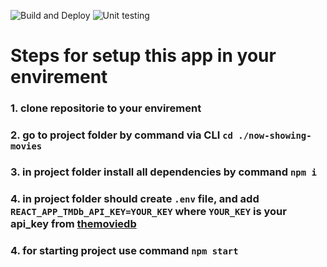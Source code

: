 ![Build and Deploy](https://github.com/dzhykaiev/now-showing-movies/workflows/Build%20and%20Deploy/badge.svg?branch=master)
![Unit testing](https://github.com/dzhykaiev/now-showing-movies/workflows/Unit%20testing/badge.svg?branch=development)
# Steps for setup this app in your envirement

### 1. clone repositorie to your envirement

### 2. go to project folder by command via CLI `cd ./now-showing-movies`

### 3. in project folder install all dependencies by command `npm i`

### 4. in project folder should create `.env` file, and add `REACT_APP_TMDb_API_KEY=YOUR_KEY` where `YOUR_KEY` is your api_key from [themoviedb](https://www.themoviedb.org/)

### 4. for starting project use command `npm start`
